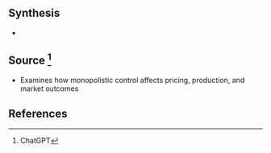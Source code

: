 ## Synthesis
- 
## Source [^1]
- Examines how monopolistic control affects pricing, production, and market outcomes
## References

[^1]: ChatGPT